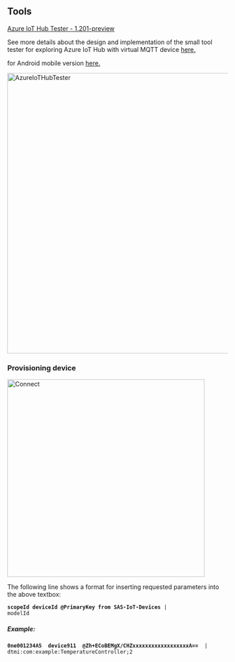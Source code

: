 
<h2>Tools</h2>

<a href="https://github.com/romankiss/R-IoT/blob/main/Projects/2022/IoT-TTN-To-Azure/VirtualDevices/AzureIoTHubTester_1201_preview.zip">Azure IoT Hub Tester - 1.201-preview</a>

See more details about the design and implementation of the small tool tester for exploring Azure IoT Hub with virtual MQTT device <a href="https://www.codeproject.com/articles/1173356/Azure-IoT-Hub-Tester">here.</a>

for Android mobile version <a href="https://www.codeproject.com/Articles/5322753/Azure-IoT-Central-Tester">here.</a>

<img width="640" alt="AzureIoTHubTester" src="https://user-images.githubusercontent.com/30365471/219094987-7d7775fb-6534-4348-9b25-2302d8ff0495.PNG">


<h3>Provisioning device</h3>

<img width="451" alt="Connect" src="https://user-images.githubusercontent.com/30365471/219115730-02781382-eba7-4e46-acf8-08c500273a09.PNG">

The following line shows a format for inserting requested parameters into the above textbox:

<code><b>scopeId  deviceId  @PrimaryKey from SAS-IoT-Devices</b>  | modelId </code>

<h5>Example:</h5>
<code><b>0ne001234A5  device911  @Zh+ECoBEMgX/CHZxxxxxxxxxxxxxxxxxxA==</b>  | dtmi:com:example:TemperatureController;2 </code>


